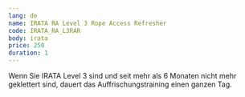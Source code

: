 ```yaml
---
lang: de
name: IRATA RA Level 3 Rope Access Refresher
code: IRATA_RA_L3RAR
body: irata
price: 250
duration: 1
---
```


Wenn Sie IRATA Level 3 sind und seit mehr als 6 Monaten nicht mehr geklettert sind, dauert das Auffrischungstraining einen ganzen Tag.